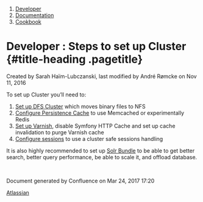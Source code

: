 1.  <span>[Developer](index.html)</span>
2.  <span>[Documentation](Documentation_31429504.html)</span>
3.  <span>[Cookbook](Cookbook_31429528.html)</span>

<span id="title-text"> Developer : Steps to set up Cluster </span> {#title-heading .pagetitle}
==================================================================

Created by <span class="author"> Sarah Haïm-Lubczanski</span>, last
modified by <span class="editor"> André Rømcke</span> on Nov 11, 2016

To set up Cluster you’ll need to:

1.  [Set up DFS
    Cluster](Clustering_31430387.html#Clustering-DFSIOHandler) which
    moves binary files to NFS
2.  [Configure Persistence
    Cache](Repository_31432023.html#Repository-Persistencecacheconfiguration)
    to use Memcached or experimentally Redis
3.  [Set up Varnish](HTTP-Cache_31430152.html#HTTPCache-UsingVarnish),
    disable Symfony HTTP Cache and set up cache invalidation to purge
    Varnish cache
4.  <span class="confluence-link">[Configure
    sessions](Sessions_31429667.html)</span> to use a cluster safe
    sessions handling

It is also highly recommended to set up [Solr
Bundle](Solr-Bundle_31430592.html) to be able to get better search,
better query performance, be able to scale it, and offload database.

 

Document generated by Confluence on Mar 24, 2017 17:20

[Atlassian](http://www.atlassian.com/)


